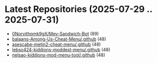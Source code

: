 # Latest Repositories (2025-07-29 .. 2025-07-31)

- [0Norvithpmk9gX/Mev-Sandwich-Bot](https://github.com/0Norvithpmk9gX/Mev-Sandwich-Bot) (89)
- [balaano-Among-Us-Cheat-Menu/.github](https://github.com/balaano-Among-Us-Cheat-Menu/.github) (48)
- [asescabe-metin2-cheat-menu/.github](https://github.com/asescabe-metin2-cheat-menu/.github) (48)
- [lebso424-kiddions-moddest-menu/.github](https://github.com/lebso424-kiddions-moddest-menu/.github) (48)
- [nelsao-kiddions-mod-menu-tool/.github](https://github.com/nelsao-kiddions-mod-menu-tool/.github) (48)
